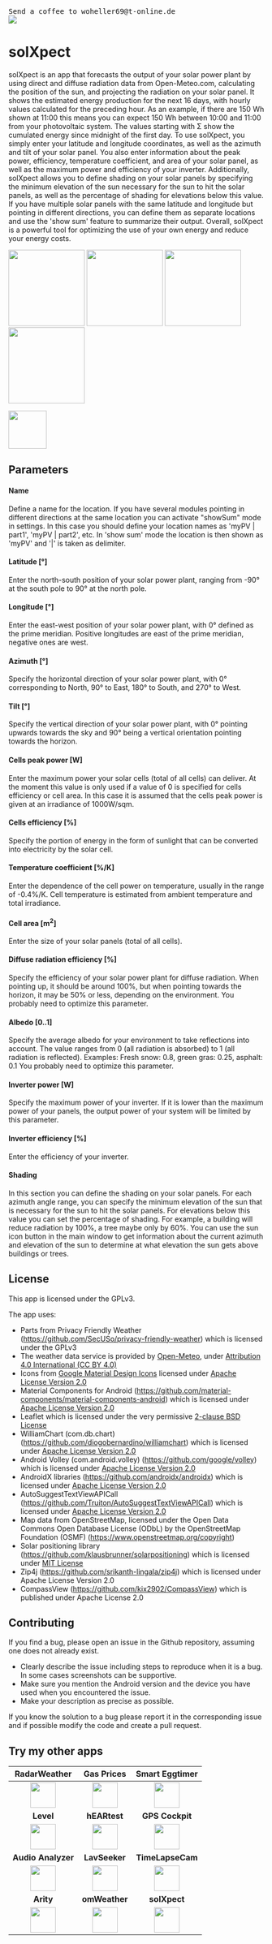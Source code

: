 <pre>Send a coffee to woheller69@t-online.de 
<a href= "https://www.paypal.com/signin"><img  align="left" src="https://www.paypalobjects.com/webstatic/de_DE/i/de-pp-logo-150px.png"></a></pre>

# solXpect

solXpect is an app that forecasts the output of your solar power plant by using direct and diffuse radiation data from Open-Meteo.com, calculating the position of the sun, and projecting the radiation on your solar panel. 
It shows the estimated energy production for the next 16 days, with hourly values calculated for the preceding hour. As an example, if there are 150 Wh shown at 11:00 this means you can expect 150 Wh between 10:00 and 11:00 from your photovoltaic system.
The values starting with Σ show the cumulated energy since midnight of the first day.
To use solXpect, you simply enter your latitude and longitude coordinates, as well as the azimuth and tilt of your solar panel. 
You also enter information about the peak power, efficiency, temperature coefficient, and area of your solar panel, as well as the maximum power and efficiency of your inverter.
Additionally, solXpect allows you to define shading on your solar panels by specifying the minimum elevation of the sun necessary for the sun to hit the solar panels, as well as the percentage of shading for elevations below this value.
If you have multiple solar panels with the same latitude and longitude but pointing in different directions, you can define them as separate locations and use the 'show sum' feature to summarize their output.
Overall, solXpect is a powerful tool for optimizing the use of your own energy and reduce your energy costs. 

<img src="fastlane/metadata/android/en-US/images/phoneScreenshots/01.png" width="150"/> <img src="fastlane/metadata/android/en-US/images/phoneScreenshots/02.png" width="150"/> <img src="fastlane/metadata/android/en-US/images/phoneScreenshots/03.png" width="150"/> <img src="fastlane/metadata/android/en-US/images/phoneScreenshots/04.png" width="150"/> 

[<img src="https://fdroid.gitlab.io/artwork/badge/get-it-on.png" height="75">](https://f-droid.org/de/packages/org.woheller69.solxpect/)

## Parameters

#### Name
Define a name for the location.
If you have several modules pointing in different directions at the same location you can activate "showSum" mode in settings.
In this case you should define your location names as 'myPV | part1', 'myPV | part2', etc. In 'show sum' mode the location is then shown as 'myPV' and '|' is taken as delimiter.

#### Latitude [°] 
Enter the north-south position of your solar power plant, ranging from -90° at the south pole to 90° at the north pole.

#### Longitude [°]
Enter the east-west position of your solar power plant, with 0° defined as the prime meridian. Positive longitudes are east of the prime meridian, negative ones are west.

#### Azimuth [°]
Specify the horizontal direction of your solar power plant, with 0° corresponding to North, 90° to East, 180° to South, and 270° to West.

#### Tilt [°]
Specify the vertical direction of your solar power plant, with 0° pointing upwards towards the sky and 90° being a vertical orientation pointing towards the horizon.

#### Cells peak power [W]
Enter the maximum power your solar cells (total of all cells) can deliver. At the moment this value is only used if a value of 0 is specified for cells efficiency or cell area.
In this case it is assumed that the cells peak power is given at an irradiance of 1000W/sqm.

#### Cells efficiency  [%]
Specify the portion of energy in the form of sunlight that can be converted into electricity by the solar cell.

#### Temperature coefficient  [%/K]
Enter the dependence of the cell power on temperature, usually in the range of -0.4%/K. Cell temperature is estimated from ambient temperature and total irradiance.

#### Cell area [m<sup>2</sup>]
Enter the size of your solar panels (total of all cells).

#### Diffuse radiation efficiency  [%]
Specify the efficiency of your solar power plant for diffuse radiation. When pointing up, it should be around 100%, but when pointing towards the horizon, it may be 50% or less, depending on the environment.
You probably need to optimize this parameter.

#### Albedo  [0..1]
Specify the average albedo for your environment to take reflections into account. The value ranges from 0 (all radiation is absorbed) to 1 (all radiation is reflected).
Examples: Fresh snow: 0.8, green gras: 0.25, asphalt: 0.1
You probably need to optimize this parameter.

#### Inverter power  [W]
Specify the maximum power of your inverter. If it is lower than the maximum power of your panels, the output power of your system will be limited by this parameter.

#### Inverter efficiency  [%] 
Enter the efficiency of your inverter.

#### Shading
In this section you can define the shading on your solar panels.
For each azimuth angle range, you can specify the minimum elevation of the sun that is necessary for the sun to hit the solar panels.
For elevations below this value you can set the percentage of shading. For example, a building will reduce radiation by 100%, a tree maybe only by 60%.
You can use the sun icon button in the main window to get information about the current azimuth and elevation of the sun to determine at what elevation the sun gets above buildings or trees.

## License

This app is licensed under the GPLv3.

The app uses:
- Parts from Privacy Friendly Weather (https://github.com/SecUSo/privacy-friendly-weather) which is licensed under the GPLv3
- The weather data service is provided by [Open-Meteo](https://open-meteo.com/), under <a href='http://creativecommons.org/licenses/by/4.0/'>Attribution 4.0 International (CC BY 4.0)</a>
- Icons from [Google Material Design Icons](https://material.io/resources/icons/) licensed under <a href='http://www.apache.org/licenses/LICENSE-2.0'>Apache License Version 2.0</a>
- Material Components for Android (https://github.com/material-components/material-components-android) which is licensed under <a href='https://github.com/material-components/material-components-android/blob/master/LICENSE'>Apache License Version 2.0</a>
- Leaflet which is licensed under the very permissive <a href='https://github.com/Leaflet/Leaflet/blob/master/FAQ.md'>2-clause BSD License</a>
- WilliamChart (com.db.chart) (https://github.com/diogobernardino/williamchart) which is licensed under <a href='http://www.apache.org/licenses/LICENSE-2.0'>Apache License Version 2.0</a>
- Android Volley (com.android.volley) (https://github.com/google/volley) which is licensed under <a href='https://github.com/google/volley/blob/master/LICENSE'>Apache License Version 2.0</a>
- AndroidX libraries (https://github.com/androidx/androidx) which is licensed under <a href='https://github.com/androidx/androidx/blob/androidx-main/LICENSE.txt'>Apache License Version 2.0</a>
- AutoSuggestTextViewAPICall (https://github.com/Truiton/AutoSuggestTextViewAPICall) which is licensed under <a href='https://github.com/Truiton/AutoSuggestTextViewAPICall/blob/master/LICENSE'>Apache License Version 2.0</a>
- Map data from OpenStreetMap, licensed under the Open Data Commons Open Database License (ODbL) by the OpenStreetMap Foundation (OSMF) (https://www.openstreetmap.org/copyright)
- Solar positioning library (https://github.com/klausbrunner/solarpositioning) which is licensed under <a href='https://github.com/klausbrunner/solarpositioning/blob/master/LICENSE.txt'>MIT License</a>
- Zip4j (https://github.com/srikanth-lingala/zip4j) which is licensed under Apache License Version 2.0
- CompassView (https://github.com/kix2902/CompassView) which is published under Apache License 2.0

## Contributing

If you find a bug, please open an issue in the Github repository, assuming one does not already exist.
  - Clearly describe the issue including steps to reproduce when it is a bug. In some cases screenshots can be supportive.
  - Make sure you mention the Android version and the device you have used when you encountered the issue.
  - Make your description as precise as possible.

If you know the solution to a bug please report it in the corresponding issue and if possible modify the code and create a pull request.

## Try my other apps

| **RadarWeather** | **Gas Prices** | **Smart Eggtimer** | 
|:---:|:---:|:---:|
| [<img src="https://github.com/woheller69/weather/blob/main/fastlane/metadata/android/en-US/images/icon.png" width="50">](https://f-droid.org/packages/org.woheller69.weather/)| [<img src="https://github.com/woheller69/spritpreise/blob/main/fastlane/metadata/android/en-US/images/icon.png" width="50">](https://f-droid.org/packages/org.woheller69.spritpreise/) | [<img src="https://github.com/woheller69/eggtimer/blob/main/fastlane/metadata/android/en-US/images/icon.png" width="50">](https://f-droid.org/packages/org.woheller69.eggtimer/) |
| **Level** | **hEARtest** | **GPS Cockpit** |
| [<img src="https://github.com/woheller69/Level/blob/master/fastlane/metadata/android/en-US/images/icon.png" width="50">](https://f-droid.org/packages/org.woheller69.level/) | [<img src="https://github.com/woheller69/audiometry/blob/new/fastlane/metadata/android/en-US/images/icon.png" width="50">](https://f-droid.org/packages/org.woheller69.audiometry/) | [<img src="https://github.com/woheller69/gpscockpit/blob/master/fastlane/metadata/android/en-US/images/icon.png" width="50">](https://f-droid.org/packages/org.woheller69.gpscockpit/) |
| **Audio Analyzer** | **LavSeeker** | **TimeLapseCam** |
| [<img src="https://github.com/woheller69/audio-analyzer-for-android/blob/master/fastlane/metadata/android/en-US/images/icon.png" width="50">](https://f-droid.org/packages/org.woheller69.audio_analyzer_for_android/) |[<img src="https://github.com/woheller69/lavatories/blob/master/fastlane/metadata/android/en-US/images/icon.png" width="50">](https://f-droid.org/packages/org.woheller69.lavatories/) | [<img src="https://github.com/woheller69/TimeLapseCamera/blob/master/fastlane/metadata/android/en-US/images/icon.png" width="50">](https://f-droid.org/packages/org.woheller69.TimeLapseCam/) |
| **Arity** | **omWeather** | **solXpect** |
| [<img src="https://github.com/woheller69/arity/blob/master/fastlane/metadata/android/en-US/images/icon.png" width="50">](https://f-droid.org/packages/org.woheller69.arity/) | [<img src="https://github.com/woheller69/omweather/blob/master/fastlane/metadata/android/en-US/images/icon.png" width="50">](https://f-droid.org/packages/org.woheller69.omweather/) | [<img src="https://github.com/woheller69/solXpect/blob/main/fastlane/metadata/android/en-US/images/icon.png" width="50">](https://f-droid.org/packages/org.woheller69.solxpect/) |
